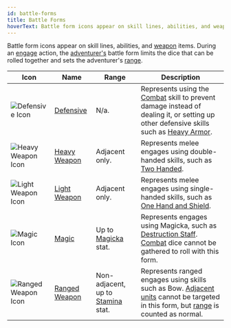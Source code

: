 ```yaml
---
id: battle-forms
title: Battle Forms
hoverText: Battle form icons appear on skill lines, abilities, and weapon items. During an engage action, the adventurer's battle form limits the dice that can be rolled together and sets the adventurer's range.
---
```


Battle form icons appear on skill lines, abilities, and [weapon](/docs/items/types/weapon) items. During an [engage](/docs/battles/adventurer-turn/engage) action, the [adventurer's](/docs/glossary/adventurer) battle form limits the dice that can be rolled together and sets the adventurer's [range](/docs/glossary/range).

| Icon                                                            | Name                                                     | Range                                                    | Description                                                                                                                                                                                                   |
| --------------------------------------------------------------- | -------------------------------------------------------- | -------------------------------------------------------- | ------------------------------------------------------------------------------------------------------------------------------------------------------------------------------------------------------------- |
| <img src="/icons/defensive.svg" alt="Defensive Icon" />         | [Defensive](docs/battles/battle-forms/defensive)         | N/a.                                                     | Represents using the [Combat](/docs/skill-lines/combat) skill to prevent damage instead of dealing it, or setting up other defensive skills such as [Heavy Armor](/docs/skill-lines/warrior/heavy-armor).     |
| <img src="/icons/heavy-weapon.svg" alt="Heavy Weapon Icon" />   | [Heavy Weapon](docs/battles/battle-forms/heavy-weapon)   | Adjacent only.                                           | Represents melee engages using double-handed skills, such as [Two Handed](/docs/skill-lines/warrior/two-handed).                                                                                              |
| <img src="/icons/light-weapon.svg" alt="Light Weapon Icon" />   | [Light Weapon](docs/battles/battle-forms/light-weapon)   | Adjacent only.                                           | Represents melee engages using single-handed skills, such as [One Hand and Shield](/docs/skill-lines/warrior/one-hand-and-shield).                                                                            |
| <img src="/icons/magic.svg" alt="Magic Icon" />                 | [Magic](docs/battles/battle-forms/magic)                 | Up to [Magicka](/docs/stats/magicka) stat.               | Represents engages using Magicka, such as [Destruction Staff](/docs/skill-lines/mage/destruction-staff). [Combat](/docs/skill-lines/combat) dice cannot be gathered to roll with this form.                   |
| <img src="/icons/ranged-weapon.svg" alt="Ranged Weapon Icon" /> | [Ranged Weapon](docs/battles/battle-forms/ranged-weapon) | Non-adjacent, up to [Stamina](/docs/stats/stamina) stat. | Represents ranged engages using skills such as Bow. [Adjacent](/docs/glossary/adjacent) [units](/docs/glossary/unit) cannot be targeted in this form, but [range](/docs/glossary/range) is counted as normal. |
